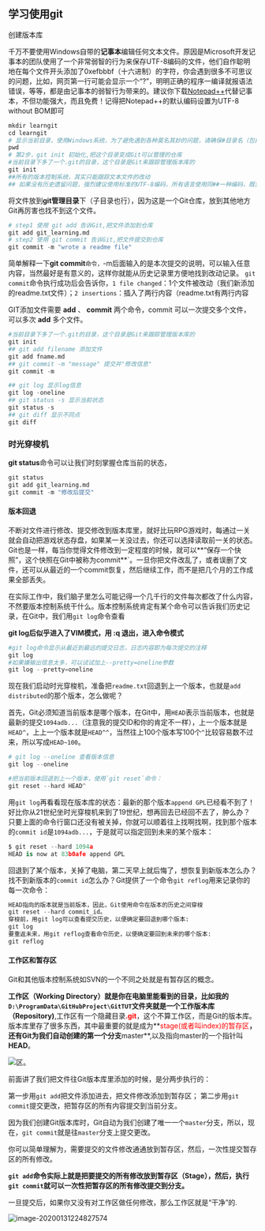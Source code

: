 ## 学习使用git

创建版本库

 千万不要使用Windows自带的**记事本**编辑任何文本文件。原因是Microsoft开发记事本的团队使用了一个非常弱智的行为来保存UTF-8编码的文件，他们自作聪明地在每个文件开头添加了0xefbbbf（十六进制）的字符，你会遇到很多不可思议的问题，比如，网页第一行可能会显示一个“?”，明明正确的程序一编译就报语法错误，等等，都是由记事本的弱智行为带来的。建议你下载[Notepad++](http://notepad-plus-plus.org/)代替记事本，不但功能强大，而且免费！记得把Notepad++的默认编码设置为UTF-8 without BOM即可 

```python
mkdir learngit
cd learngit
# 显示当前目录，使用Windows系统，为了避免遇到各种莫名其妙的问题，请确保#目录名（包括父目录）不包含中文。
pwd 
# 第2步，git init 初始化,把这个目录变成Git可以管理的仓库
#当前目录下多了一个.git的目录，这个目录是Git来跟踪管理版本库的
git init
##所有的版本控制系统，其实只能跟踪文本文件的改动
## 如果没有历史遗留问题，强烈建议使用标准的UTF-8编码，所有语言使用同##一种编码，既没有冲突，又被所有平台所支持。

```

将文件放到**git管理目录**下（子目录也行），因为这是一个Git仓库，放到其他地方Git再厉害也找不到这个文件。 

```python
# step1 使用 git add 告诉Git,把文件添加到仓库
git add git_learning.md
# step2 使用 git commit 告诉Git,把文件提交到仓库
git commit -m "wrote a readme file"
```

 简单解释一下**git commit**`命令，`-m后面输入的是本次提交的说明，可以输入任意内容，当然最好是有意义的，这样你就能从历史记录里方便地找到改动记录。 
 `git commit`命令执行成功后会告诉你，`1 file changed`：1个文件被改动（我们新添加的readme.txt文件）；`2 insertions`：插入了两行内容（readme.txt有两行内容 

GIT添加文件需要 **add** 、 **commit** 两个命令，commit 可以一次提交多个文件，可以多次 **add** 多个文件。

```python
#当前目录下多了一个.git的目录，这个目录是Git来跟踪管理版本库的
git init
## git add filename 添加文件
git add fname.md
## git commit -m "message" 提交并"修改信息"
git commit -m 

## git log 显示log信息
git log -oneline
## git status -s 显示当前状态
git status -s 
## git diff 显示不同点
git diff
```



### 时光穿梭机

 **git status**命令可以让我们时刻掌握仓库当前的状态， 

```python
git status
git add git_learning.md
git commit -m "修改后提交"
```

#### 版本回退

 不断对文件进行修改、提交修改到版本库里，就好比玩RPG游戏时，每通过一关就会自动把游戏状态存盘，如果某一关没过去，你还可以选择读取前一关的状态。Git也是一样，每当你觉得文件修改到一定程度的时候，就可以**“保存一个快照”，这个快照在Git中被称为commit**`。一旦你把文件改乱了，或者误删了文件，还可以从最近的一个commit恢复，然后继续工作，而不是把几个月的工作成果全部丢失。 

 在实际工作中，我们脑子里怎么可能记得一个几千行的文件每次都改了什么内容，不然要版本控制系统干什么。版本控制系统肯定有某个命令可以告诉我们历史记录，在Git中，我们用`git log`命令查看 

**git log后似乎进入了VIM模式，用 :q 退出，进入命令模式**

 ```python
#git log命令显示从最近到最远的提交日志，日志内容即为每次提交的注释
git log
#如果嫌输出信息太多，可以试试加上--pretty=oneline参数
git log --pretty=oneline

 ```

现在我们启动时光穿梭机，准备把`readme.txt`回退到上一个版本，也就是`add distributed`的那个版本，怎么做呢？

首先，Git必须知道当前版本是哪个版本，在Git中，用`HEAD`表示当前版本，也就是最新的提交`1094adb...`（注意我的提交ID和你的肯定不一样），上一个版本就是`HEAD^`，上上一个版本就是`HEAD^^`，当然往上100个版本写100个`^`比较容易数不过来，所以写成`HEAD~100`。

```python
# git log --oneline 查看版本信息
git log --oneline

#把当前版本回退到上一个版本，使用`git reset`命令：
git reset --hard HEAD^

```

用`git log`再看看现在版本库的状态：最新的那个版本`append GPL`已经看不到了！好比你从21世纪坐时光穿梭机来到了19世纪，想再回去已经回不去了，肿么办？只要上面的命令行窗口还没有被关掉，你就可以顺着往上找啊找啊，找到那个版本的`commit id`是`1094adb...`，于是就可以指定回到未来的某个版本：

```python
$ git reset --hard 1094a
HEAD is now at 83b0afe append GPL
```

回退到了某个版本，关掉了电脑，第二天早上就后悔了，想恢复到新版本怎么办？找不到新版本的`commit id`怎么办？Git提供了一个命令`git reflog`用来记录你的每一次命令：

```python
HEAD指向的版本就是当前版本，因此，Git使用命令在版本的历史之间穿梭
git reset --hard commit_id。
穿梭前，用git log可以查看提交历史，以便确定要回退到哪个版本:
git log
要重返未来，用git reflog查看命令历史，以便确定要回到未来的哪个版本:
git reflog
```

#### 工作区和暂存区

Git和其他版本控制系统如SVN的一个不同之处就是有暂存区的概念。

**工作区（Working Directory）**就是你在电脑里能看到的目录，比如我的`D:\ProgramData\GitHubProject\GitTUT`文件夹就是一个工作**版本库（Repository)**,工作区有一个隐藏目录<font color=red>**.git**</font>，这个不算工作区，而是Git的版本库。版本库里存了很多东西，其中最重要的就是成为**<font color=red>stage(或者叫index)的暂存区</font>**，还有Git为我们自动创建的第一个分支**master**,以及指向master的一个指针叫**HEAD**。

![](https://www.liaoxuefeng.com/files/attachments/919020037470528/0)区。



前面讲了我们把文件往Git版本库里添加的时候，是分两步执行的：

第一步用`git add`把文件添加进去，把文件修改添加到暂存区；
第二步用`git commit`提交更改，把暂存区的所有内容提交到当前分支。

因为我们创建Git版本库时，Git自动为我们创建了唯一一个`master`分支，所以，现在，`git commit`就是往`master`分支上提交更改。

你可以简单理解为，需要提交的文件修改通通放到暂存区，然后，一次性提交暂存区的所有修改。

**`git add`命令实际上就是把要提交的所有修改放到暂存区（Stage），然后，执行`git commit`就可以一次性把暂存区的所有修改提交到分支。**

一旦提交后，如果你又没有对工作区做任何修改，那么工作区就是“干净”的.

![image-20200131224827574](D:\ProgramData\GitHubProject\GitTUT\干净的工作区.jpg)